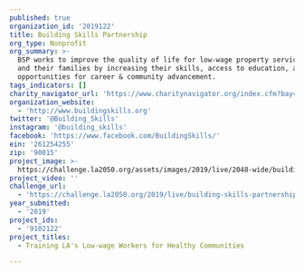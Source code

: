 ```yaml
---
published: true
organization_id: '2019122'
title: Building Skills Partnership
org_type: Nonprofit
org_summary: >-
  BSP works to improve the quality of life for low-wage property service workers
  and their families by increasing their skills, access to education, and
  opportunities for career & community advancement.
tags_indicators: []
charity_navigator_url: 'https://www.charitynavigator.org/index.cfm?bay=search.profile&ein=261254255'
organization_website:
  - 'http://www.buildingskills.org'
twitter: '@Building_Skills'
instagram: '@building_skills'
facebook: 'https://www.facebook.com/BuildingSkills/'
ein: '261254255'
zip: '90015'
project_image: >-
  https://challenge.la2050.org/assets/images/2019/live/2048-wide/building-skills-partnership.jpg
project_video: ''
challenge_url:
  - 'https://challenge.la2050.org/2019/live/building-skills-partnership/'
year_submitted:
  - '2019'
project_ids:
  - '9102122'
project_titles:
  - Training LA's Low-wage Workers for Healthy Communities

---
```

